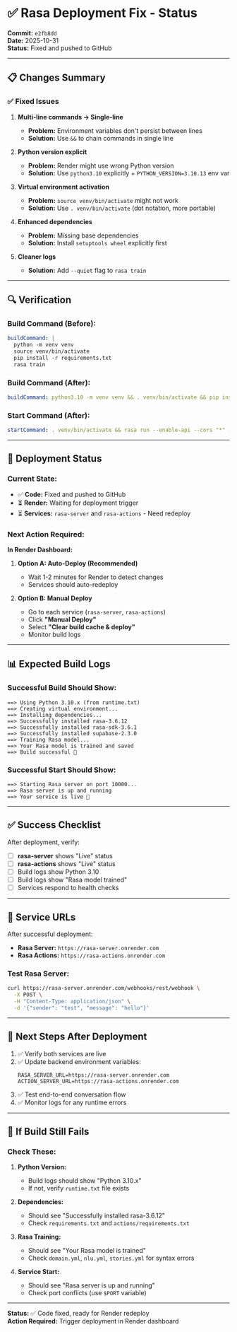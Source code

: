 # ✅ Rasa Deployment Fix - Status

**Commit:** `e2fb8dd`  
**Date:** 2025-10-31  
**Status:** Fixed and pushed to GitHub

---

## 📋 Changes Summary

### ✅ Fixed Issues

1. **Multi-line commands → Single-line**
   - **Problem:** Environment variables don't persist between lines
   - **Solution:** Use `&&` to chain commands in single line
   
2. **Python version explicit**
   - **Problem:** Render might use wrong Python version
   - **Solution:** Use `python3.10` explicitly + `PYTHON_VERSION=3.10.13` env var

3. **Virtual environment activation**
   - **Problem:** `source venv/bin/activate` might not work
   - **Solution:** Use `. venv/bin/activate` (dot notation, more portable)

4. **Enhanced dependencies**
   - **Problem:** Missing base dependencies
   - **Solution:** Install `setuptools wheel` explicitly first

5. **Cleaner logs**
   - **Solution:** Add `--quiet` flag to `rasa train`

---

## 🔍 Verification

### Build Command (Before):
```yaml
buildCommand: |
  python -m venv venv
  source venv/bin/activate
  pip install -r requirements.txt
  rasa train
```

### Build Command (After):
```yaml
buildCommand: python3.10 -m venv venv && . venv/bin/activate && pip install --upgrade pip setuptools wheel && pip install -r requirements.txt && pip install -r actions/requirements.txt && rasa train --quiet
```

### Start Command (After):
```yaml
startCommand: . venv/bin/activate && rasa run --enable-api --cors "*" --port $PORT
```

---

## 🚀 Deployment Status

### Current State:
- ✅ **Code:** Fixed and pushed to GitHub
- ⏳ **Render:** Waiting for deployment trigger
- ⏳ **Services:** `rasa-server` and `rasa-actions` - Need redeploy

### Next Action Required:

**In Render Dashboard:**

1. **Option A: Auto-Deploy (Recommended)**
   - Wait 1-2 minutes for Render to detect changes
   - Services should auto-redeploy

2. **Option B: Manual Deploy**
   - Go to each service (`rasa-server`, `rasa-actions`)
   - Click **"Manual Deploy"**
   - Select **"Clear build cache & deploy"**
   - Monitor build logs

---

## 📊 Expected Build Logs

### Successful Build Should Show:

```
==> Using Python 3.10.x (from runtime.txt)
==> Creating virtual environment...
==> Installing dependencies...
==> Successfully installed rasa-3.6.12
==> Successfully installed rasa-sdk-3.6.1
==> Successfully installed supabase-2.3.0
==> Training Rasa model...
==> Your Rasa model is trained and saved
==> Build successful 🎉
```

### Successful Start Should Show:

```
==> Starting Rasa server on port 10000...
==> Rasa server is up and running
==> Your service is live 🎉
```

---

## ✅ Success Checklist

After deployment, verify:

- [ ] **rasa-server** shows "Live" status
- [ ] **rasa-actions** shows "Live" status
- [ ] Build logs show Python 3.10
- [ ] Build logs show "Rasa model trained"
- [ ] Services respond to health checks

---

## 🔗 Service URLs

After successful deployment:

- **Rasa Server:** `https://rasa-server.onrender.com`
- **Rasa Actions:** `https://rasa-actions.onrender.com`

### Test Rasa Server:
```bash
curl https://rasa-server.onrender.com/webhooks/rest/webhook \
  -X POST \
  -H "Content-Type: application/json" \
  -d '{"sender": "test", "message": "hello"}'
```

---

## 📝 Next Steps After Deployment

1. ✅ Verify both services are live
2. ✅ Update backend environment variables:
   ```
   RASA_SERVER_URL=https://rasa-server.onrender.com
   ACTION_SERVER_URL=https://rasa-actions.onrender.com
   ```
3. ✅ Test end-to-end conversation flow
4. ✅ Monitor logs for any runtime errors

---

## 🔧 If Build Still Fails

### Check These:

1. **Python Version:**
   - Build logs should show "Python 3.10.x"
   - If not, verify `runtime.txt` file exists

2. **Dependencies:**
   - Should see "Successfully installed rasa-3.6.12"
   - Check `requirements.txt` and `actions/requirements.txt`

3. **Rasa Training:**
   - Should see "Your Rasa model is trained"
   - Check `domain.yml`, `nlu.yml`, `stories.yml` for syntax errors

4. **Service Start:**
   - Should see "Rasa server is up and running"
   - Check port conflicts (use `$PORT` variable)

---

**Status:** ✅ Code fixed, ready for Render redeploy  
**Action Required:** Trigger deployment in Render dashboard

